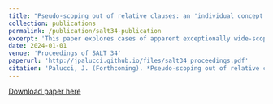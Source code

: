 ```yaml
---
title: "Pseudo-scoping out of relative clauses: an 'individual concept' approach"
collection: publications
permalink: /publication/salt34-publication
excerpt: 'This paper explores cases of apparent exceptionally wide-scoping universal DPs out of relative clauses.'
date: 2024-01-01
venue: 'Proceedings of SALT 34'
paperurl: 'http://jpalucci.github.io/files/salt34_proceedings.pdf'
citation: 'Palucci, J. (Forthcoming). *Pseudo-scoping out of relative clauses: an `individual concept' approach*. Proceedings of Semantics and Linguistic Theory (SALT) 34.'
---
```


[Download paper here](http://jpalucci.github.io/files/salt34_proceedings.pdf)
